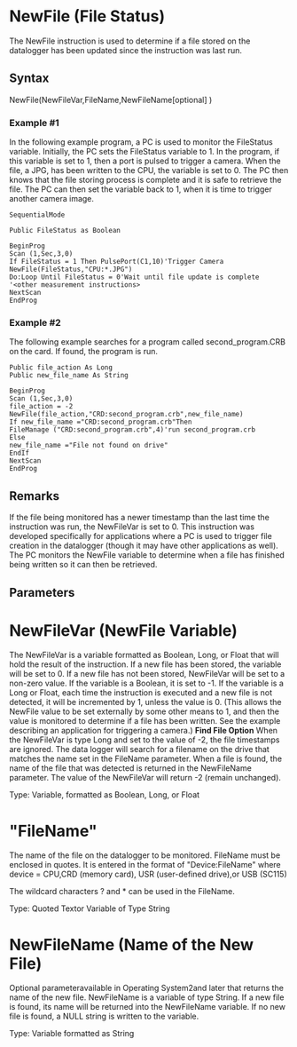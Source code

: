 # NewFile (File Status)

The NewFile instruction is used to determine if a file stored on the datalogger has been updated since the instruction was last run.

## Syntax

NewFile(NewFileVar,FileName,NewFileName[optional] )

### Example #1

In the following example program, a PC is used to monitor the FileStatus variable. Initially, the PC sets the FileStatus variable to 1. In the program, if this variable is set to 1, then a port is pulsed to trigger a camera. When the file, a JPG, has been written to the CPU, the variable is set to 0. The PC then knows that the file storing process is complete and it is safe to retrieve the file. The PC can then set the variable back to 1, when it is time to trigger another camera image.

```
SequentialMode

Public FileStatus as Boolean

BeginProg
Scan (1,Sec,3,0)
If FileStatus = 1 Then PulsePort(C1,10)'Trigger Camera
NewFile(FileStatus,"CPU:*.JPG")
Do:Loop Until FileStatus = 0'Wait until file update is complete
'<other measurement instructions>
NextScan
EndProg
```

### Example #2

The following example searches for a program called second_program.CRB on the card. If found, the program is run.

```
Public file_action As Long
Public new_file_name As String

BeginProg
Scan (1,Sec,3,0)
file_action = -2
NewFile(file_action,"CRD:second_program.crb",new_file_name)
If new_file_name ="CRD:second_program.crb"Then
FileManage ("CRD:second_program.crb",4)'run second_program.crb
Else
new_file_name ="File not found on drive"
EndIf
NextScan
EndProg
```

## Remarks

If the file being monitored has a newer timestamp than the last time the instruction was run, the NewFileVar is set to 0. This instruction was developed specifically for applications where a PC is used to trigger file creation in the datalogger (though it may have other applications as well). The PC monitors the NewFile variable to determine when a file has finished being written so it can then be retrieved.

## Parameters

# NewFileVar (NewFile Variable)

The NewFileVar is a variable formatted as Boolean, Long, or Float that will hold the result of the instruction. If a new file has been stored, the variable will be set to 0. If a new file has not been stored, NewFileVar will be set to a non-zero value. If the variable is a Boolean, it is set to -1. If the variable is a Long or Float, each time the instruction is executed and a new file is not detected, it will be incremented by 1, unless the value is 0. (This allows the NewFile value to be set externally by some other means to 1, and then the value is monitored to determine if a file has been written. See the example describing an application for triggering a camera.) **Find File Option** When the NewFileVar is type Long and set to the value of -2, the file timestamps are ignored. The data logger will search for a filename on the drive that matches the name set in the FileName parameter. When a file is found, the name of the file that was detected is returned in the NewFileName parameter. The value of the NewFileVar will return -2 (remain unchanged).

Type: Variable, formatted as Boolean, Long, or Float

# "FileName"

The name of the file on the datalogger to be monitored. FileName must be enclosed in quotes. It is entered in the format of "Device:FileName" where device = CPU,CRD (memory card), USR (user-defined drive),or USB (SC115)

The wildcard characters ? and \* can be used in the FileName.

Type: Quoted Textor Variable of Type String

# NewFileName (Name of the New File)

Optional parameteravailable in Operating System2and later that returns the name of the new file. NewFileName is a variable of type String. If a new file is found, its name will be returned into the NewFileName variable. If no new file is found, a NULL string is written to the variable.

Type: Variable formatted as String
